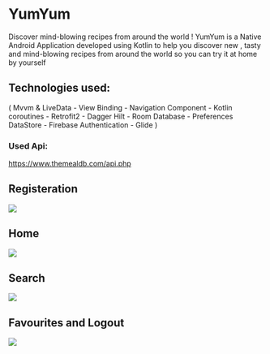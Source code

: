 # YumYum
Discover mind-blowing recipes from around the world !
YumYum is a Native Android Application developed using Kotlin to help you discover new , tasty and mind-blowing recipes from around the world so you can try it at home by yourself 

## Technologies used:
( Mvvm & LiveData - View Binding - Navigation Component - Kotlin coroutines - Retrofit2 - Dagger Hilt - Room Database - Preferences DataStore - Firebase Authentication - Glide )

 
### Used Api:
https://www.themealdb.com/api.php


## Registeration
 
 <img src="https://github.com/noureldensaid/YumYum/assets/93207605/b9ea10b9-9b6f-4512-8e85-26c4a8121e6a"  >

## Home
 <img src="https://github.com/noureldensaid/YumYum/assets/93207605/0d5fc4dc-7f5c-493d-8e65-c2c274a2afe2" >

## Search
  <img src="https://github.com/noureldensaid/YumYum/assets/93207605/cd714e3b-01a4-49d2-90f3-4aab7050c4ed"  >

## Favourites and Logout
   <img src="https://github.com/noureldensaid/YumYum/assets/93207605/f0f05330-00f6-464f-a1af-069a52252fd5"  >
 





